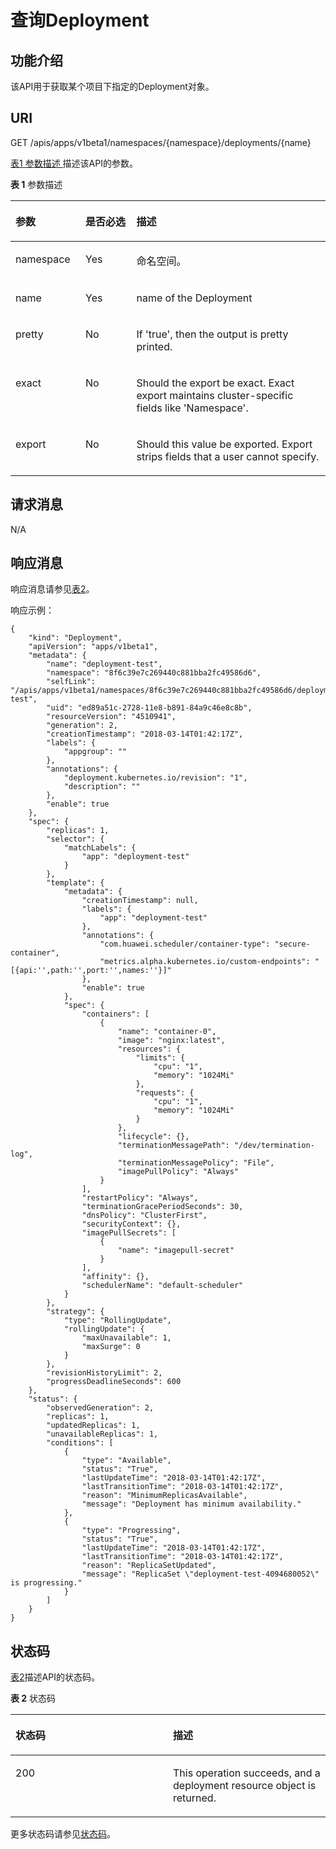 # 查询Deployment<a name="cci_02_0029"></a>

## 功能介绍<a name="zh-cn_topic_0083864911_section530813545496"></a>

该API用于获取某个项目下指定的Deployment对象。

## URI<a name="zh-cn_topic_0083864911_section158974212501"></a>

GET /apis/apps/v1beta1/namespaces/\{namespace\}/deployments/\{name\}

[表1 参数描述 ](#zh-cn_topic_0083864911_table2027961241820)描述该API的参数。

**表 1**  参数描述

<a name="zh-cn_topic_0083864911_table2027961241820"></a>
<table><thead align="left"><tr id="zh-cn_topic_0083864911_row122809120186"><th class="cellrowborder" valign="top" width="22.222222222222225%" id="mcps1.2.4.1.1"><p id="zh-cn_topic_0083864911_p91421758131813"><a name="zh-cn_topic_0083864911_p91421758131813"></a><a name="zh-cn_topic_0083864911_p91421758131813"></a>参数</p>
</th>
<th class="cellrowborder" valign="top" width="16.161616161616163%" id="mcps1.2.4.1.2"><p id="zh-cn_topic_0083864911_p101421758131816"><a name="zh-cn_topic_0083864911_p101421758131816"></a><a name="zh-cn_topic_0083864911_p101421758131816"></a>是否必选</p>
</th>
<th class="cellrowborder" valign="top" width="61.61616161616161%" id="mcps1.2.4.1.3"><p id="zh-cn_topic_0083864911_p19143115818187"><a name="zh-cn_topic_0083864911_p19143115818187"></a><a name="zh-cn_topic_0083864911_p19143115818187"></a>描述</p>
</th>
</tr>
</thead>
<tbody><tr id="zh-cn_topic_0083864911_row32801312121810"><td class="cellrowborder" valign="top" width="22.222222222222225%" headers="mcps1.2.4.1.1 "><p id="zh-cn_topic_0083864911_p1063164520553"><a name="zh-cn_topic_0083864911_p1063164520553"></a><a name="zh-cn_topic_0083864911_p1063164520553"></a>namespace</p>
</td>
<td class="cellrowborder" valign="top" width="16.161616161616163%" headers="mcps1.2.4.1.2 "><p id="zh-cn_topic_0083864911_p12630545165513"><a name="zh-cn_topic_0083864911_p12630545165513"></a><a name="zh-cn_topic_0083864911_p12630545165513"></a>Yes</p>
</td>
<td class="cellrowborder" valign="top" width="61.61616161616161%" headers="mcps1.2.4.1.3 "><p id="zh-cn_topic_0079615000_p8332925"><a name="zh-cn_topic_0079615000_p8332925"></a><a name="zh-cn_topic_0079615000_p8332925"></a>命名空间。</p>
</td>
</tr>
<tr id="zh-cn_topic_0083864911_row29001310466"><td class="cellrowborder" valign="top" width="22.222222222222225%" headers="mcps1.2.4.1.1 "><p id="zh-cn_topic_0083864911_p69007101268"><a name="zh-cn_topic_0083864911_p69007101268"></a><a name="zh-cn_topic_0083864911_p69007101268"></a>name</p>
</td>
<td class="cellrowborder" valign="top" width="16.161616161616163%" headers="mcps1.2.4.1.2 "><p id="zh-cn_topic_0083864911_p1790020109614"><a name="zh-cn_topic_0083864911_p1790020109614"></a><a name="zh-cn_topic_0083864911_p1790020109614"></a>Yes</p>
</td>
<td class="cellrowborder" valign="top" width="61.61616161616161%" headers="mcps1.2.4.1.3 "><p id="zh-cn_topic_0083864911_p1900110968"><a name="zh-cn_topic_0083864911_p1900110968"></a><a name="zh-cn_topic_0083864911_p1900110968"></a>name of the Deployment</p>
</td>
</tr>
<tr id="zh-cn_topic_0083864911_row1744184023617"><td class="cellrowborder" valign="top" width="22.222222222222225%" headers="mcps1.2.4.1.1 "><p id="zh-cn_topic_0083864911_p644184043617"><a name="zh-cn_topic_0083864911_p644184043617"></a><a name="zh-cn_topic_0083864911_p644184043617"></a>pretty</p>
</td>
<td class="cellrowborder" valign="top" width="16.161616161616163%" headers="mcps1.2.4.1.2 "><p id="zh-cn_topic_0083864911_p194494017365"><a name="zh-cn_topic_0083864911_p194494017365"></a><a name="zh-cn_topic_0083864911_p194494017365"></a>No</p>
</td>
<td class="cellrowborder" valign="top" width="61.61616161616161%" headers="mcps1.2.4.1.3 "><p id="zh-cn_topic_0083864911_p3447402366"><a name="zh-cn_topic_0083864911_p3447402366"></a><a name="zh-cn_topic_0083864911_p3447402366"></a>If 'true', then the output is pretty printed.</p>
</td>
</tr>
<tr id="zh-cn_topic_0083864911_row2076664616361"><td class="cellrowborder" valign="top" width="22.222222222222225%" headers="mcps1.2.4.1.1 "><p id="zh-cn_topic_0083864911_p13191114910562"><a name="zh-cn_topic_0083864911_p13191114910562"></a><a name="zh-cn_topic_0083864911_p13191114910562"></a>exact</p>
</td>
<td class="cellrowborder" valign="top" width="16.161616161616163%" headers="mcps1.2.4.1.2 "><p id="zh-cn_topic_0083864911_p99465435616"><a name="zh-cn_topic_0083864911_p99465435616"></a><a name="zh-cn_topic_0083864911_p99465435616"></a>No</p>
</td>
<td class="cellrowborder" valign="top" width="61.61616161616161%" headers="mcps1.2.4.1.3 "><p id="zh-cn_topic_0083864911_p12191849135617"><a name="zh-cn_topic_0083864911_p12191849135617"></a><a name="zh-cn_topic_0083864911_p12191849135617"></a>Should the export be exact. Exact export maintains cluster-specific fields like 'Namespace'.</p>
</td>
</tr>
<tr id="zh-cn_topic_0083864911_row1627094733719"><td class="cellrowborder" valign="top" width="22.222222222222225%" headers="mcps1.2.4.1.1 "><p id="zh-cn_topic_0083864911_p319154955611"><a name="zh-cn_topic_0083864911_p319154955611"></a><a name="zh-cn_topic_0083864911_p319154955611"></a>export</p>
</td>
<td class="cellrowborder" valign="top" width="16.161616161616163%" headers="mcps1.2.4.1.2 "><p id="zh-cn_topic_0083864911_p1294155405612"><a name="zh-cn_topic_0083864911_p1294155405612"></a><a name="zh-cn_topic_0083864911_p1294155405612"></a>No</p>
</td>
<td class="cellrowborder" valign="top" width="61.61616161616161%" headers="mcps1.2.4.1.3 "><p id="zh-cn_topic_0083864911_p919118492563"><a name="zh-cn_topic_0083864911_p919118492563"></a><a name="zh-cn_topic_0083864911_p919118492563"></a>Should this value be exported. Export strips fields that a user cannot specify.</p>
</td>
</tr>
</tbody>
</table>

## 请求消息<a name="zh-cn_topic_0083864911_section106320105520"></a>

N/A

## 响应消息<a name="zh-cn_topic_0083864911_section12955134485515"></a>

响应消息请参见[表2](创建Deployment（v1beta1）.md#zh-cn_topic_0083864910_table12862324102610)。

响应示例：

```
{
    "kind": "Deployment", 
    "apiVersion": "apps/v1beta1", 
    "metadata": {
        "name": "deployment-test", 
        "namespace": "8f6c39e7c269440c881bba2fc49586d6", 
        "selfLink": "/apis/apps/v1beta1/namespaces/8f6c39e7c269440c881bba2fc49586d6/deployments/deployment-test", 
        "uid": "ed89a51c-2728-11e8-b891-84a9c46e8c8b", 
        "resourceVersion": "4510941", 
        "generation": 2, 
        "creationTimestamp": "2018-03-14T01:42:17Z", 
        "labels": {
            "appgroup": ""
        }, 
        "annotations": {
            "deployment.kubernetes.io/revision": "1", 
            "description": ""
        }, 
        "enable": true
    }, 
    "spec": {
        "replicas": 1, 
        "selector": {
            "matchLabels": {
                "app": "deployment-test"
            }
        }, 
        "template": {
            "metadata": {
                "creationTimestamp": null, 
                "labels": {
                    "app": "deployment-test"
                }, 
                "annotations": {
                    "com.huawei.scheduler/container-type": "secure-container", 
                    "metrics.alpha.kubernetes.io/custom-endpoints": "[{api:'',path:'',port:'',names:''}]"
                }, 
                "enable": true
            }, 
            "spec": {
                "containers": [
                    {
                        "name": "container-0", 
                        "image": "nginx:latest", 
                        "resources": {
                            "limits": {
                                "cpu": "1", 
                                "memory": "1024Mi"
                            }, 
                            "requests": {
                                "cpu": "1", 
                                "memory": "1024Mi"
                            }
                        }, 
                        "lifecycle": {}, 
                        "terminationMessagePath": "/dev/termination-log", 
                        "terminationMessagePolicy": "File", 
                        "imagePullPolicy": "Always"
                    }
                ], 
                "restartPolicy": "Always", 
                "terminationGracePeriodSeconds": 30, 
                "dnsPolicy": "ClusterFirst", 
                "securityContext": {}, 
                "imagePullSecrets": [
                    {
                        "name": "imagepull-secret"
                    }
                ], 
                "affinity": {}, 
                "schedulerName": "default-scheduler"
            }
        }, 
        "strategy": {
            "type": "RollingUpdate", 
            "rollingUpdate": {
                "maxUnavailable": 1, 
                "maxSurge": 0
            }
        }, 
        "revisionHistoryLimit": 2, 
        "progressDeadlineSeconds": 600
    }, 
    "status": {
        "observedGeneration": 2, 
        "replicas": 1, 
        "updatedReplicas": 1, 
        "unavailableReplicas": 1, 
        "conditions": [
            {
                "type": "Available", 
                "status": "True", 
                "lastUpdateTime": "2018-03-14T01:42:17Z", 
                "lastTransitionTime": "2018-03-14T01:42:17Z", 
                "reason": "MinimumReplicasAvailable", 
                "message": "Deployment has minimum availability."
            }, 
            {
                "type": "Progressing", 
                "status": "True", 
                "lastUpdateTime": "2018-03-14T01:42:17Z", 
                "lastTransitionTime": "2018-03-14T01:42:17Z", 
                "reason": "ReplicaSetUpdated", 
                "message": "ReplicaSet \"deployment-test-4094680052\" is progressing."
            }
        ]
    }
}
```

## 状态码<a name="zh-cn_topic_0083864911_section164701657181718"></a>

[表2](#zh-cn_topic_0083864911_zh-cn_topic_0079616894_zh-cn_topic_0079614986_table13421100171015)描述API的状态码。

**表 2**  状态码

<a name="zh-cn_topic_0083864911_zh-cn_topic_0079616894_zh-cn_topic_0079614986_table13421100171015"></a>
<table><thead align="left"><tr id="zh-cn_topic_0083864911_zh-cn_topic_0079616894_zh-cn_topic_0079614986_row58580616171015"><th class="cellrowborder" valign="top" width="50%" id="mcps1.2.3.1.1"><p id="zh-cn_topic_0083864911_p3324338133814"><a name="zh-cn_topic_0083864911_p3324338133814"></a><a name="zh-cn_topic_0083864911_p3324338133814"></a>状态码</p>
</th>
<th class="cellrowborder" valign="top" width="50%" id="mcps1.2.3.1.2"><p id="zh-cn_topic_0083864911_p17324938123815"><a name="zh-cn_topic_0083864911_p17324938123815"></a><a name="zh-cn_topic_0083864911_p17324938123815"></a>描述</p>
</th>
</tr>
</thead>
<tbody><tr id="zh-cn_topic_0083864911_zh-cn_topic_0079616894_zh-cn_topic_0079614986_row3769153171015"><td class="cellrowborder" valign="top" width="50%" headers="mcps1.2.3.1.1 "><p id="zh-cn_topic_0083864911_zh-cn_topic_0079616894_zh-cn_topic_0079614986_p34614774161656"><a name="zh-cn_topic_0083864911_zh-cn_topic_0079616894_zh-cn_topic_0079614986_p34614774161656"></a><a name="zh-cn_topic_0083864911_zh-cn_topic_0079616894_zh-cn_topic_0079614986_p34614774161656"></a>200</p>
</td>
<td class="cellrowborder" valign="top" width="50%" headers="mcps1.2.3.1.2 "><p id="zh-cn_topic_0083864911_zh-cn_topic_0079616894_zh-cn_topic_0079614986_p51022873161656"><a name="zh-cn_topic_0083864911_zh-cn_topic_0079616894_zh-cn_topic_0079614986_p51022873161656"></a><a name="zh-cn_topic_0083864911_zh-cn_topic_0079616894_zh-cn_topic_0079614986_p51022873161656"></a>This operation succeeds, and a deployment resource object is returned.</p>
</td>
</tr>
</tbody>
</table>

更多状态码请参见[状态码](状态码.md)。

